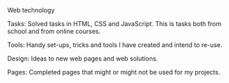Web technology

Tasks:
Solved tasks in HTML, CSS and JavaScript.
This is tasks both from school and from online courses.


Tools:
Handy set-ups, tricks and tools I have created and intend to re-use.


Design:
Ideas to new web pages and web solutions.


Pages:
Completed pages that might or might not be used for my projects.
